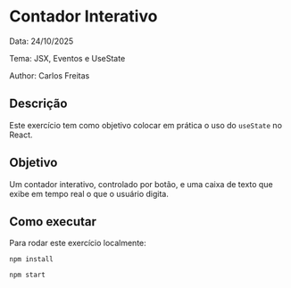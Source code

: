 # Contador Interativo
Data: 24/10/2025

Tema: JSX, Eventos e UseState

Author: Carlos Freitas

## Descrição
Este exercício tem como objetivo colocar em prática o uso do `useState` no React.

## Objetivo
Um contador interativo, controlado por botão, e uma caixa de texto que exibe em tempo real o que o usuário digita.

## Como executar
Para rodar este exercício localmente:

`npm install`

`npm start`